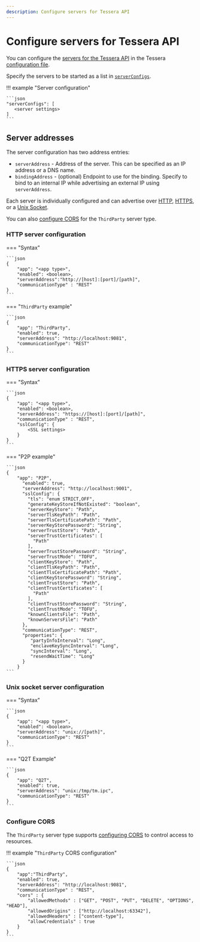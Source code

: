 ```yaml
---
description: Configure servers for Tessera API
---
```


# Configure servers for Tessera API

You can configure the [servers for the Tessera API](../../Concepts/TesseraAPI.md) in the Tessera [configuration file](Tessera.md).

Specify the servers to be started as a list in [`serverConfigs`](../../Reference/SampleConfiguration.md#serverconfigs).

!!! example "Server configuration"

    ```json
    "serverConfigs": [
       <server settings>
    ]
    ```

## Server addresses

The server configuration has two address entries:

- `serverAddress` - Address of the server.
  This can be specified as an IP address or a DNS name.
- `bindingAddress` - (optional) Endpoint to use for the binding.
  Specify to bind to an internal IP while advertising an external IP using `serverAddress`.

Each server is individually configured and can advertise over [HTTP](#http-server-configuration),
[HTTPS](#https-server-configuration), or a [Unix Socket](#unix-socket-server-configuration).

You can also [configure CORS](#configure-cors) for the `ThirdParty` server type.

### HTTP server configuration

=== "Syntax"

    ```json
    {
        "app": "<app type>",
        "enabled": <boolean>,
        "serverAddress":"http://[host]:[port]/[path]",
        "communicationType" : "REST"
    }
    ```

=== "`ThirdParty` example"

    ```json
    {
        "app": "ThirdParty",
        "enabled": true,
        "serverAddress": "http://localhost:9081",
        "communicationType": "REST"
    }
    ```

### HTTPS server configuration

=== "Syntax"

    ```json
    {
        "app": "<app type>",
        "enabled": <boolean>,
        "serverAddress": "https://[host]:[port]/[path]",
        "communicationType" : "REST",
        "sslConfig": {
            <SSL settings>
        }
    }
    ```

=== "P2P example"

    ```json
    {
        "app": "P2P",
          "enabled": true,
          "serverAddress": "http://localhost:9001",
          "sslConfig": {
            "tls": "enum STRICT,OFF",
            "generateKeyStoreIfNotExisted": "boolean",
            "serverKeyStore": "Path",
            "serverTlsKeyPath": "Path",
            "serverTlsCertificatePath": "Path",
            "serverKeyStorePassword": "String",
            "serverTrustStore": "Path",
            "serverTrustCertificates": [
              "Path"
            ],
            "serverTrustStorePassword": "String",
            "serverTrustMode": "TOFU",
            "clientKeyStore": "Path",
            "clientTlsKeyPath": "Path",
            "clientTlsCertificatePath": "Path",
            "clientKeyStorePassword": "String",
            "clientTrustStore": "Path",
            "clientTrustCertificates": [
              "Path"
            ],
            "clientTrustStorePassword": "String",
            "clientTrustMode": "TOFU",
            "knownClientsFile": "Path",
            "knownServersFile": "Path"
          },
          "communicationType": "REST",
          "properties": {
             "partyInfoInterval": "Long",
             "enclaveKeySyncInterval": "Long",
             "syncInterval": "Long",
             "resendWaitTime": "Long"
          }
        }
    ```

### Unix socket server configuration

=== "Syntax"

    ```json
    {
        "app": "<app type>",
        "enabled": <boolean>,
        "serverAddress": "unix://[path]",
        "communicationType": "REST"
    }
    ```

=== "Q2T Example"

    ```json
    {
        "app": "Q2T",
        "enabled": true,
        "serverAddress": "unix:/tmp/tm.ipc",
        "communicationType": "REST"
    }
    ```

### Configure CORS

The `ThirdParty` server type supports [configuring CORS] to control access to resources.

!!! example "`ThirdParty` CORS configuration"

    ```json
    {
        "app":"ThirdParty",
        "enabled": true,
        "serverAddress": "http://localhost:9081",
        "communicationType" : "REST",
        "cors" : {
            "allowedMethods" : ["GET", "POST", "PUT", "DELETE", "OPTIONS", "HEAD"],
            "allowedOrigins" : ["http://localhost:63342"],
            "allowedHeaders" : ["content-type"],
            "allowCredentials" : true
        }
    }
    ```

[configuring CORS]: ../../Reference/SampleConfiguration.md#cors
